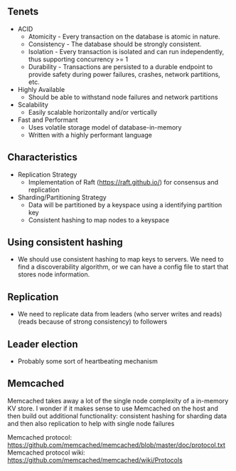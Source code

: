 ## Tenets
* ACID
    * Atomicity - Every transaction on the database is atomic in nature.
    * Consistency - The database should be strongly consistent.
    * Isolation - Every transaction is isolated and can run independently, thus supporting concurrency >= 1
    * Durability - Transactions are persisted to a durable endpoint to provide safety during power failures, crashes, network partitions, etc.
* Highly Available
    * Should be able to withstand node failures and network partitions
* Scalability
    * Easily scalable horizontally and/or vertically
* Fast and Performant
    * Uses volatile storage model of database-in-memory
    * Written with a highly performant language

## Characteristics
* Replication Strategy
    * Implementation of Raft (https://raft.github.io/) for consensus and replication
* Sharding/Partitioning Strategy
    * Data will be partitioned by a keyspace using a identifying partition key
    * Consistent hashing to map nodes to a keyspace


## Using consistent hashing
* We should use consistent hashing to map keys to servers. We need to find a discoverability algorithm, or we can have a config file to start that stores node information.

## Replication
* We need to replicate data from leaders (who server writes and reads) (reads because of strong consistency) to followers

## Leader election
* Probably some sort of heartbeating mechanism

## Memcached
Memcached takes away a lot of the single node complexity of a in-memory KV store. I wonder if it makes sense to use Memcached on the host and then build out additional functionality: consistent hashing for sharding data and then also replication to help with single node failures

Memcached protocol: https://github.com/memcached/memcached/blob/master/doc/protocol.txt
Memcached protocol wiki: https://github.com/memcached/memcached/wiki/Protocols 
